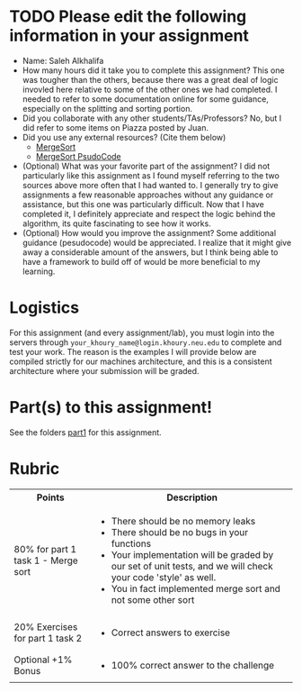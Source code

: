 # TODO Please edit the following information in your assignment

- Name: Saleh Alkhalifa
- How many hours did it take you to complete this assignment? This one was tougher than the others, because there was a great deal of logic invovled here relative to some of the other ones we had completed. I needed to refer to some documentation online for some guidance, especially on the splitting and sorting portion.
- Did you collaborate with any other students/TAs/Professors? No, but I did refer to some items on Piazza posted by Juan.
- Did you use any external resources? (Cite them below)
  - [MergeSort](https://www.programiz.com/dsa/merge-sort)
  - [MergeSort PsudoCode](https://hackr.io/blog/merge-sort-in-c)
- (Optional) What was your favorite part of the assignment? I did not particularly like this assignment as I found myself referring to the two sources above more often that I had wanted to. I generally try to give assignments a few reasonable approaches without any guidance or assistance, but this one was particularly difficult. Now that I have completed it, I definitely appreciate and respect the logic behind the algorithm, its quite fascinating to see how it works.
- (Optional) How would you improve the assignment? Some additional guidance (pesudocode) would be appreciated. I realize that it might give away a considerable amount of the answers, but I think being able to have a framework to build off of would be more beneficial to my learning.

# Logistics

For this assignment (and every assignment/lab), you must login into the servers through `your_khoury_name@login.khoury.neu.edu` to complete and test your work. The reason is the examples I will provide below are compiled strictly for our machines architecture, and this is a consistent architecture where your submission will be graded.

# Part(s) to this assignment!

See the folders [part1](./part1/) for this assignment.

# Rubric

<table>
  <tbody>
    <tr>
      <th>Points</th>
      <th align="center">Description</th>
    </tr>
    <tr>
      <td>80% for part 1 task 1 - Merge sort </td>
      <td align="left"><ul><li>There should be no memory leaks</li><li>There should be no bugs in your functions </li><li>Your implementation will be graded by our set of unit tests, and we will check your code 'style' as well.</li><li>You in fact implemented merge sort and not some other sort</li></ul></td>
    </tr>
    <tr>
      <td>20% Exercises for part 1 task 2</td>
      <td align="left"><ul><li>Correct answers to exercise</li></ul></td>
    </tr>    
    <tr>
      <td>Optional +1% Bonus</td>
      <td align="left"><ul><li>100% correct answer to the challenge</li></ul></td>
    </tr>     
  </tbody>
</table> 
